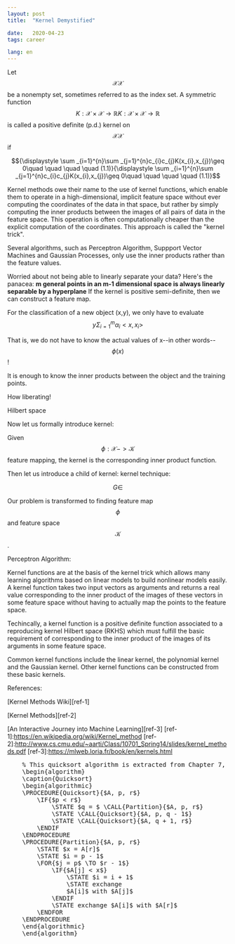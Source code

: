```yaml
---
layout: post
title:  "Kernel Demystified"

date:   2020-04-23 
tags: career

lang: en
---
```


Let $${\displaystyle {\mathcal {X}}}{\displaystyle {\mathcal {X}}}$$ be a nonempty set, sometimes referred to as the index set. A symmetric function $${\displaystyle K:{\mathcal {X}}\times {\mathcal {X}}\to \mathbb {R} }{\displaystyle K:{\mathcal {X}}\times {\mathcal {X}}\to \mathbb {R} }$$ is called a positive definite (p.d.) kernel on $${\displaystyle {\mathcal {X}}}{\mathcal {X}}$$ if

$${\displaystyle \sum _{i=1}^{n}\sum _{j=1}^{n}c_{i}c_{j}K(x_{i},x_{j})\geq 0\quad \quad \quad \quad (1.1)}{\displaystyle \sum _{i=1}^{n}\sum _{j=1}^{n}c_{i}c_{j}K(x_{i},x_{j})\geq 0\quad \quad \quad \quad (1.1)}$$

Kernel methods owe their name to the use of kernel functions, which enable them to operate in a high-dimensional, implicit feature space without ever computing the coordinates of the data in that space, but rather by simply computing the inner products between the images of all pairs of data in the feature space. This operation is often computationally cheaper than the explicit computation of the coordinates. This approach is called the "kernel trick".

Several algorithms, such as Perceptron Algorithm, Suppport Vector Machines and Gaussian Processes, only use the inner products rather than the feature values.

Worried about not being able to linearly separate your data? Here's the panacea:
**m general points in an m-1 dimensional space is always linearly separable by a hyperplane**
If the kernel is positive semi-definite, then we can construct a feature map.

For the classification of a new object (x,y), we only have to evaluate
$$y\Sigma_{i=1}^m \alpha_i <x, x_i>$$

That is, we do not have to know the actual values of x--in other words--$$\phi(x)$$!

It is enough to know the inner products between the object and the training points.

How liberating!

Hilbert space

Now let us formally introduce kernel:

Given $$\phi: \mathcal {X} -> \mathcal {K}$$ feature mapping, the kernel is the corresponding inner product function. 

Then let us introduce a child of kernel: kernel technique:

$$G \in $$

Our problem is transformed to finding feature map $$\phi$$ and feature space $$\mathcal {K}$$.

Perceptron Algorithm:

Kernel functions are at the basis of the kernel trick which allows many learning algorithms based on linear models to build nonlinear models easily. A kernel function takes two input vectors as arguments and returns a real value corresponding to the inner product of the images of these vectors in some feature space without having to actually map the points to the feature space.

Techincally, a kernel function is a positive definite function associated to a reproducing kernel Hilbert space (RKHS) which must fulfill the basic requirement of corresponding to the inner product of the images of its arguments in some feature space.

Common kernel functions include the linear kernel, the polynomial kernel and the Gaussian kernel. Other kernel functions can be constructed from these basic kernels.

References:

[Kernel Methods Wiki][ref-1]

[Kernel Methods][ref-2]

[An Interactive Journey into Machine Learning][ref-3]
[ref-1]:https://en.wikipedia.org/wiki/Kernel_method
[ref-2]:http://www.cs.cmu.edu/~aarti/Class/10701_Spring14/slides/kernel_methods.pdf
[ref-3]:https://mlweb.loria.fr/book/en/kernels.html
<pre id="quicksort" style="display:hidden;">
    % This quicksort algorithm is extracted from Chapter 7, Introduction to Algorithms (3rd edition)
    \begin{algorithm}
    \caption{Quicksort}
    \begin{algorithmic}
    \PROCEDURE{Quicksort}{$A, p, r$}
        \IF{$p < r$} 
            \STATE $q = $ \CALL{Partition}{$A, p, r$}
            \STATE \CALL{Quicksort}{$A, p, q - 1$}
            \STATE \CALL{Quicksort}{$A, q + 1, r$}
        \ENDIF
    \ENDPROCEDURE
    \PROCEDURE{Partition}{$A, p, r$}
        \STATE $x = A[r]$
        \STATE $i = p - 1$
        \FOR{$j = p$ \TO $r - 1$}
            \IF{$A[j] < x$}
                \STATE $i = i + 1$
                \STATE exchange
                $A[i]$ with $A[j]$
            \ENDIF
            \STATE exchange $A[i]$ with $A[r]$
        \ENDFOR
    \ENDPROCEDURE
    \end{algorithmic}
    \end{algorithm}
</pre>

<script>
    pseudocode.renderElement(document.getElementById("quicksort"));
</script>
